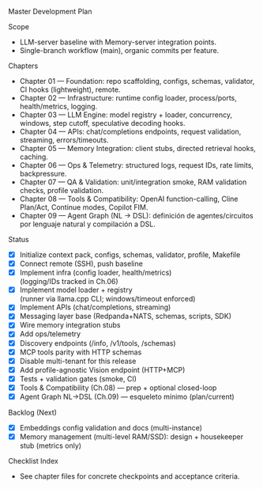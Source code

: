 Master Development Plan

Scope
- LLM-server baseline with Memory-server integration points.
- Single-branch workflow (main), organic commits per feature.

Chapters
- Chapter 01 — Foundation: repo scaffolding, configs, schemas, validator, CI hooks (lightweight), remote.
- Chapter 02 — Infrastructure: runtime config loader, process/ports, health/metrics, logging.
- Chapter 03 — LLM Engine: model registry + loader, concurrency, windows, step cutoff, speculative decoding hooks.
- Chapter 04 — APIs: chat/completions endpoints, request validation, streaming, errors/timeouts.
- Chapter 05 — Memory Integration: client stubs, directed retrieval hooks, caching.
- Chapter 06 — Ops & Telemetry: structured logs, request IDs, rate limits, backpressure.
- Chapter 07 — QA & Validation: unit/integration smoke, RAM validation checks, profile validation.
- Chapter 08 — Tools & Compatibility: OpenAI function-calling, Cline Plan/Act, Continue modes, Copilot FIM.
- Chapter 09 — Agent Graph (NL → DSL): definición de agentes/circuitos por lenguaje natural y compilación a DSL.

Status
- [x] Initialize context pack, configs, schemas, validator, profile, Makefile
- [x] Connect remote (SSH), push baseline
- [x] Implement infra (config loader, health/metrics)  
  (logging/IDs tracked in Ch.06)
- [x] Implement model loader + registry  
  (runner via llama.cpp CLI; windows/timeout enforced)
- [x] Implement APIs (chat/completions, streaming)
- [x] Messaging layer base (Redpanda+NATS, schemas, scripts, SDK)
 - [x] Wire memory integration stubs
- [x] Add ops/telemetry
- [x] Discovery endpoints (/info, /v1/tools, /schemas)
- [x] MCP tools parity with HTTP schemas
- [x] Disable multi-tenant for this release
- [x] Add profile-agnostic Vision endpoint (HTTP+MCP)
- [x] Tests + validation gates (smoke, CI)
- [x] Tools & Compatibility (Ch.08) — prep + optional closed-loop
- [x] Agent Graph NL→DSL (Ch.09) — esqueleto mínimo (plan/current)

Backlog (Next)
- [x] Embeddings config validation and docs (multi-instance)
- [x] Memory management (multi-level RAM/SSD): design + housekeeper stub (metrics only)

Checklist Index
- See chapter files for concrete checkpoints and acceptance criteria.
